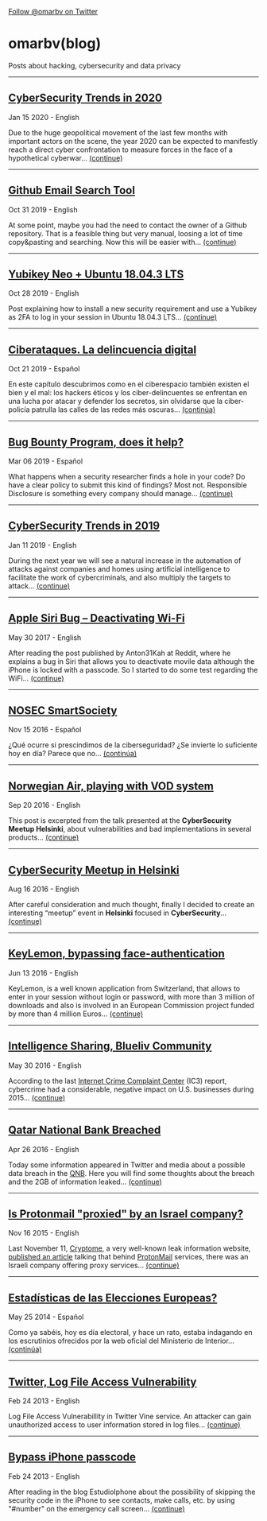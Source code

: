 <a href="https://twitter.com/omarbv" class="twitter-follow-button" data-show-count="false">Follow @omarbv on Twitter</a>

# omarbv(blog)

Posts about hacking, cybersecurity and data privacy


---

## [CyberSecurity Trends in 2020](_posts/2020-01-15-trends-2020.md)
Jan 15 2020 - English

Due to the huge geopolitical movement of the last few months with important actors on the scene, the year 2020 can be expected to manifestly reach a direct cyber confrontation to measure forces in the face of a hypothetical cyberwar... [(continue)](_posts/2020-01-15-trends-2020.md)

---

## [Github Email Search Tool](_posts/2019-10-31-github-email-searcher.md)
Oct 31 2019 - English

At some point, maybe you had the need to contact the owner of a Github repository. That is a feasible thing but very manual, loosing a lot of time copy&pasting and searching. Now this will be easier with... [(continue)](_posts/2019-10-31-github-email-searcher.md)

---

## [Yubikey Neo + Ubuntu 18.04.3 LTS](_posts/2019-10-28-yubikey-ubuntu.md)
Oct  28 2019 - English

Post explaining how to install a new security requirement and use a Yubikey as 2FA to log in your session in Ubuntu 18.04.3 LTS... [(continue)](_posts/2019-10-28-yubikey-ubuntu.md)

---

## [Ciberataques. La delincuencia digital](_posts/2019-10-21-el-cazador-de-cerebros-ciberataques.md)
Oct  21 2019 - Español

En este capítulo descubrimos como en el ciberespacio también existen el bien y el mal: los hackers éticos y los ciber-delincuentes se enfrentan en una lucha por atacar y defender los secretos, sin olvidarse que la ciber-policía patrulla las calles de las redes más oscuras... [(continúa)](_posts/2019-10-21-el-cazador-de-cerebros-ciberataques.md)

---

## [Bug Bounty Program, does it help?](_posts/2019-03-06-bugbounty.md)
Mar 06 2019 - Español

What happens when a security researcher finds a hole in your code? Do have a clear policy to submit this kind of findings? Most not. Responsible Disclosure is something every company should manage... [(continue)](_posts/2019-03-06-bugbounty.md)

---

## [CyberSecurity Trends in 2019](_posts/2019-01-11-trends-2019.md)
Jan 11 2019 - English

During the next year we will see a natural increase in the automation of attacks against companies and homes using artificial intelligence to facilitate the work of cybercriminals, and also multiply the targets to attack... [(continue)](_posts/2019-01-11-trends-2019.md)


---

## [Apple Siri Bug – Deactivating Wi-Fi](_posts/2017-05-30-siri-bug.md)
May 30 2017 - English

After reading the post published by Anton31Kah at Reddit, where he explains a bug in Siri that allows you to deactivate movile data although the iPhone is locked with a passcode. So I started to do some test regarding the WiFi... [(continue)](_posts/2017-05-30-siri-bug.md)

---

## [NOSEC SmartSociety](_posts/2016-11-15-nosec-smartsociety.md)
Nov 15 2016 - Español

¿Qué ocurre si prescindimos de la ciberseguridad? ¿Se invierte lo suficiente hoy en día? Parece que no... [(continúa)](_posts/2016-11-15-nosec-smartsociety.md)

---

## [Norwegian Air, playing with VOD system](_posts/2016-09-20-norwegian-vod.md)
Sep 20 2016 - English

This post is excerpted from the talk presented at the **CyberSecurity Meetup Helsinki**, about vulnerabilities and bad implementations in several products... [(continue)](_posts/2016-09-20-norwegian-vod.md)

---

## [CyberSecurity Meetup in Helsinki](_posts/2016-08-16-meetup-helsinki.md)
Aug 16 2016 - English
 
After careful consideration and much thought, finally I decided to create an interesting “meetup” event in **Helsinki** focused in **CyberSecurity**... [(continue)](_posts/2016-08-16-meetup-helsinki.md)

---

## [KeyLemon, bypassing face-authentication](_posts/2016-06-13-keylemon-authentication.md)
Jun 13 2016 - English

KeyLemon, is a well known application from Switzerland, that allows to enter in your session without login or password, with more than 3 million of downloads and also is involved in an European Commission project funded by more than 4 million Euros... [(continue)](_posts/2016-06-13-keylemon-authentication.md)

---

## [Intelligence Sharing, Blueliv Community](_posts/2016-05-30-intelligence-sharing.md)
May 30 2016 - English

According to the last [Internet Crime Complaint Center](https://pdf.ic3.gov/2015_IC3Report.pdf) (IC3) report, cybercrime had a considerable, negative impact on U.S. businesses during 2015... [(continue)](_posts/2016-05-30-intelligence-sharing.md)

---

## [Qatar National Bank Breached](_posts/2016-04-26-qnb.md)
Apr 26 2016 - English

Today some information appeared in Twitter and media about a possible data breach in the [QNB](http://www.qnb.com/). Here you will find some thoughts about the breach and the 2GB of information leaked... [(continue)](_posts/2016-04-26-qnb.md)

---

## [Is Protonmail "proxied" by an Israel company?](_posts/2015-11-16-protonmail.md)
Nov 16 2015 - English

Last November 11, [Cryptome](http://www.cryptome.org/), a very well-known leak information website, [published an article](https://cryptome.org/2015/11/protonmail-ddos.htm) talking that behind [ProtonMail](https://protonmail.com/) services, there was an Israeli company offering proxy services... [(continue)](_posts/2015-11-16-protonmail.md)

---

## [Estadísticas de las Elecciones Europeas?](_posts/2014-05-25-estadisticas-de-las-elecciones-europeas.md)
May 25 2014 - Español

Como ya sabéis, hoy es día electoral, y hace un rato, estaba indagando en los escrutinios ofrecidos por la web oficial del Ministerio de Interior... [(continúa)](_posts/2014-05-25-estadisticas-de-las-elecciones-europeas.md)

---

## [Twitter, Log File Access Vulnerability](_posts/2013-02-24-twitter-log.md)
Feb 24 2013 - English

Log File Access Vulnerabillity in Twitter Vine service. An attacker can gain unauthorized access to user information stored in log files... [(continue)](_posts/2013-02-24-twitter-log.md)

---

## [Bypass iPhone passcode](_posts/2010-10-26-bypass-iphone.md)
Feb 24 2013 - English

After reading in the blog EstudioIphone about the possibility of skipping the security code in the iPhone to see contacts, make calls, etc. by using "#number" on the emergency call screen... [(continue)](_posts/2010-10-26-bypass-iphone.md)

